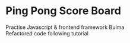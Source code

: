 # Ping Pong Score Board
Practise Javascript & frontend framework Bulma <br>
Refactored code following tutorial